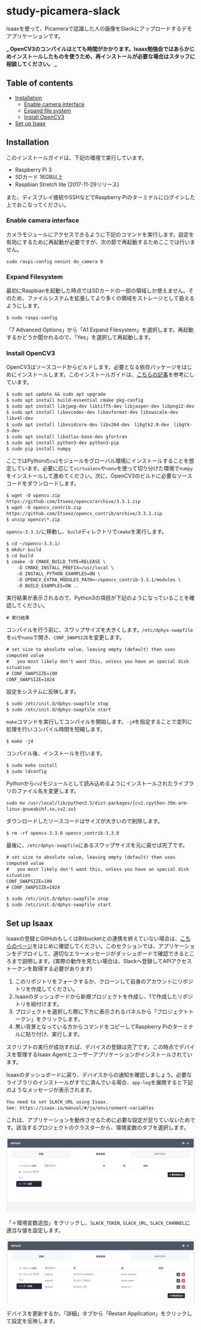 # study-picamera-slack

Isaaxを使って、Picameraで認識した人の画像をSlackにアップロードするデモアプリケーションです。

**_ OpenCV3のコンパイルはとても時間がかかります。Isaax勉強会ではあらかじめインストールしたものを使うため、再インストールが必要な場合はスタッフに相談してください。 _**

## Table of contents

- [Installation](#installation)
  - [Enable camera interface](#enable-camera-interface)
  - [Expand file system](#expand-file-system)
  - [Install OpenCV3](#install-opencv3)
- [Set up Isaax](#set-up-isaax)

## Installation

このインストールガイドは、下記の環境で実行しています。

- Raspberry Pi 3
- SDカード 16GB以上
- Raspbian Stretch lite (2017-11-29リリース)

また、ディスプレイ接続やSSHなどでRaspberry Piのターミナルにログインした上でおこなってください。

### Enable camera interface

カメラモジュールにアクセスできるように下記のコマンドを実行します。設定を有効にするために再起動が必要ですが、次の節で再起動するためここでは行いません。

```
sudo raspi-config nonint do_camera 0
```

### Expand Filesystem

最初にRaspbianを起動した時点ではSDカードの一部の領域しか使えません。そのため、ファイルシステムを拡張してより多くの領域をストレージとして扱えるようにします。

```
$ sudo raspi-config
```

「7 Advanced Options」から「A1 Expand Filesystem」を選択します。再起動するかどうか聞かれるので、「Yes」を選択して再起動します。

### Install OpenCV3

OpenCV3はソースコードからビルドします。必要となる依存パッケージをはじめにインストールします。このインストールガイドは、[こちらの記事](https://www.pyimagesearch.com/2017/09/04/raspbian-stretch-install-opencv-3-python-on-your-raspberry-pi/)を参考にしています。

```
$ sudo apt update && sudo apt upgrade
$ sudo apt install build-essential cmake pkg-config
$ sudo apt install libjpeg-dev libtiff5-dev libjasper-dev libpng12-dev
$ sudo apt install libavcodec-dev libavformat-dev libswscale-dev libv4l-dev
$ sudo apt install libxvidcore-dev libx264-dev　libgtk2.0-dev　libgtk-3-dev
$ sudo apt install libatlas-base-dev gfortran
$ sudo apt install python3-dev python3-pip
$ sudo pip install numpy
```

ここではPythonの`cv2`モジュールをグローバル環境にインストールすることを想定しています。必要に応じて`virtualenv`や`venv`を使って切り分けた環境で`numpy`をインストールして進めてください。次に、OpenCV3のビルドに必要なソースコードをダウンロードします。

```
$ wget -O opencv.zip https://github.com/Itseez/opencv/archive/3.3.1.zip
$ wget -O opencv_contrib.zip https://github.com/Itseez/opencv_contrib/archive/3.3.1.zip
$ unzip opencv\*.zip
```

`opencv-3.3.1/`に移動し、`build`ディレクトリで`cmake`を実行します。

```
$ cd ~/opencv-3.3.1/
$ mkdir build
$ cd build
$ cmake -D CMAKE_BUILD_TYPE=RELEASE \
    -D CMAKE_INSTALL_PREFIX=/usr/local \
    -D INSTALL_PYTHON_EXAMPLES=ON \
    -D OPENCV_EXTRA_MODULES_PATH=~/opencv_contrib-3.3.1/modules \
    -D BUILD_EXAMPLES=ON ..
```

実行結果が表示されるので、Python3の項目が下記のようになっていることを確認してください。

```
# 実行結果
```

コンパイルを行う前に、スワップサイズを大きくします。`/etc/dphys-swapfile`を`vi`や`nano`で開き、`CONF_SWAPSIZE`を変更します。

```
# set size to absolute value, leaving empty (default) then uses computed value
#   you most likely don't want this, unless you have an special disk situation
# CONF_SWAPSIZE=100
CONF_SWAPSIZE=1024
```

設定をシステムに反映します。

```
$ sudo /etc/init.d/dphys-swapfile stop
$ sudo /etc/init.d/dphys-swapfile start
```

`make`コマンドを実行してコンパイルを開始します。`-j4`を指定することで並列に処理を行いコンパイル時間を短縮します。

```
$ make -j4
```

コンパイル後、インストールを行います。

```
$ sudo make install
$ sudo ldconfig
```

Pythonから`cv2`モジュールとして読み込めるようにインストールされたライブラリのファイル名を変更します。

```
sudo mv /usr/local/lib/python3.5/dist-packages/{cv2.cpython-35m-arm-linux-gnueabihf.so,cv2.so}
```

ダウンロードしたソースコードはサイズが大きいので削除します。

```
$ rm -rf opencv-3.3.0 opencv_contrib-3.3.0
```

最後に、`/etc/dphys-swapfile`にあるスワップサイズを元に戻せば完了です。

```
# set size to absolute value, leaving empty (default) then uses computed value
#   you most likely don't want this, unless you have an special disk situation
CONF_SWAPSIZE=100
# CONF_SWAPSIZE=1024
```

```
$ sudo /etc/init.d/dphys-swapfile stop
$ sudo /etc/init.d/dphys-swapfile start
```

## Set up Isaax

Isaaxの登録とGitHubもしくはBitbucketとの連携を終えていない場合は、[こちらのページ](https://isaax.io/docs/ja/quick-start/2-sign-up)をはじめに確認してください。このセクションでは、アプリケーションをデプロイして、適切なエラーメッセージがダッシュボードで確認できるところまで説明します。(実際の動作を見たい場合は、Slackへ登録してAPIアクセストークンを取得する必要があります)

1. このリポジトリをフォークするか、クローンして自身のアカウントにリポジトリを作成してください。
2. Isaaxのダッシュボードから新規プロジェクトを作成し、1で作成したリポジトリを紐付けます。
3. プロジェクトを選択した際に下方に表示されるパネルから「プロジェクトトークン」をクリックします。
4. 黒い背景となっている方からコマンドをコピーしてRaspberry Piのターミナルに貼り付け、実行します。

スクリプトの実行が成功すれば、デバイスの登録は完了です。この時点でデバイスを管理するIsaax Agentとユーザーアプリケーションがインストールされています。

Isaaxのダッシュボードに戻り、デバイスからの通知を確認しましょう。必要なライブラリのインストールがすでに済んでいる場合、`app-log`を展開すると下記のようなメッセージが表示されます。

```
You need to set SLACK_URL using Isaax.
See: https://isaax.io/manual/#/ja/environment-variables
```

これは、アプリケーションを動作させるために必要な設定が足りていないためです。該当するプロジェクトのクラスターから、環境変数のタブを選択します。

![envs empty](./images/envs-empty.png)

「＋環境変数追加」をクリックし、`SLACK_TOKEN`, `SLACK_URL`, `SLACK_CHANNEL`に適当な値を設定します。

![envs set](./images/envs-set.png)

デバイスを更新するか、「詳細」タブから「Restart Application」をクリックして設定を反映します。


